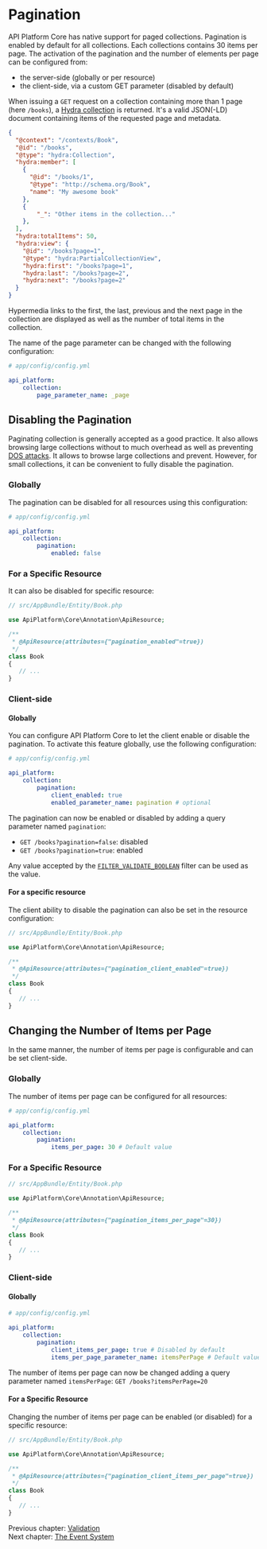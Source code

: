 # Pagination

API Platform Core has native support for paged collections. Pagination is enabled by default for all collections. Each collections
contains 30 items per page.
The activation of the pagination and the number of elements per page can be configured from:

* the server-side (globally or per resource)
* the client-side, via a custom GET parameter (disabled by default)

When issuing a `GET` request on a collection containing more than 1 page (here `/books`), a [Hydra collection](http://www.hydra-cg.com/spec/latest/core/#collections)
is returned. It's a valid JSON(-LD) document containing items of the requested page and metadata.

```json
{
  "@context": "/contexts/Book",
  "@id": "/books",
  "@type": "hydra:Collection",
  "hydra:member": [
    {
      "@id": "/books/1",
      "@type": "http://schema.org/Book",
      "name": "My awesome book"
    },
    {
        "_": "Other items in the collection..."
    },
  ],
  "hydra:totalItems": 50,
  "hydra:view": {
    "@id": "/books?page=1",
    "@type": "hydra:PartialCollectionView",
    "hydra:first": "/books?page=1",
    "hydra:last": "/books?page=2",
    "hydra:next": "/books?page=2"
  }
}
```

Hypermedia links to the first, the last, previous and the next page in the collection are displayed as well as the number
of total items in the collection.

The name of the page parameter can be changed with the following configuration:

```yaml
# app/config/config.yml

api_platform:
    collection:
        page_parameter_name: _page
```

## Disabling the Pagination

Paginating collection is generally accepted as a good practice. It also allows browsing large collections without to much
overhead as well as preventing [DOS attacks](https://en.wikipedia.org/wiki/Denial-of-service_attack).
It allows to browse large collections and prevent. However, for small collections, it can be convenient to fully disable
the pagination.

### Globally

The pagination can be disabled for all resources using this configuration:

```yaml
# app/config/config.yml

api_platform:
    collection:
        pagination:
            enabled: false
```

### For a Specific Resource

It can also be disabled for specific resource:

```php
// src/AppBundle/Entity/Book.php

use ApiPlatform\Core\Annotation\ApiResource;

/**
 * @ApiResource(attributes={"pagination_enabled"=true})
 */
class Book
{
   // ...
}
```

### Client-side

#### Globally

You can configure API Platform Core to let the client enable or disable the pagination. To activate this feature globally,
use the following configuration:

```yaml
# app/config/config.yml

api_platform:
    collection:
        pagination:
            client_enabled: true
            enabled_parameter_name: pagination # optional
```

The pagination can now be enabled or disabled by adding a query parameter named `pagination`:

* `GET /books?pagination=false`: disabled
* `GET /books?pagination=true`: enabled

Any value accepted by the [`FILTER_VALIDATE_BOOLEAN`](http://php.net/manual/en/filter.filters.validate.php) filter can be
used as the value.

#### For a specific resource

The client ability to disable the pagination can also be set in the resource configuration:

```php
// src/AppBundle/Entity/Book.php

use ApiPlatform\Core\Annotation\ApiResource;

/**
 * @ApiResource(attributes={"pagination_client_enabled"=true})
 */
class Book
{
   // ...
}
```

## Changing the Number of Items per Page

In the same manner, the number of items per page is configurable and can be set client-side.

### Globally

The number of items per page can be configured for all resources:

```yaml
# app/config/config.yml

api_platform:
    collection:
        pagination:
            items_per_page: 30 # Default value
```

### For a Specific Resource

```php
// src/AppBundle/Entity/Book.php

use ApiPlatform\Core\Annotation\ApiResource;

/**
 * @ApiResource(attributes={"pagination_items_per_page"=30})
 */
class Book
{
   // ...
}
```

### Client-side

#### Globally

```yaml
# app/config/config.yml

api_platform:
    collection:
        pagination:
            client_items_per_page: true # Disabled by default
            items_per_page_parameter_name: itemsPerPage # Default value
```

The number of items per page can now be changed adding a query parameter named `itemsPerPage`: `GET /books?itemsPerPage=20`

#### For a Specific Resource

Changing the number of items per page can be enabled (or disabled) for a specific resource:

```php
// src/AppBundle/Entity/Book.php

use ApiPlatform\Core\Annotation\ApiResource;

/**
 * @ApiResource(attributes={"pagination_client_items_per_page"=true})
 */
class Book
{
   // ...
}
```

Previous chapter: [Validation](validation.md)<br>
Next chapter: [The Event System](events.md)
